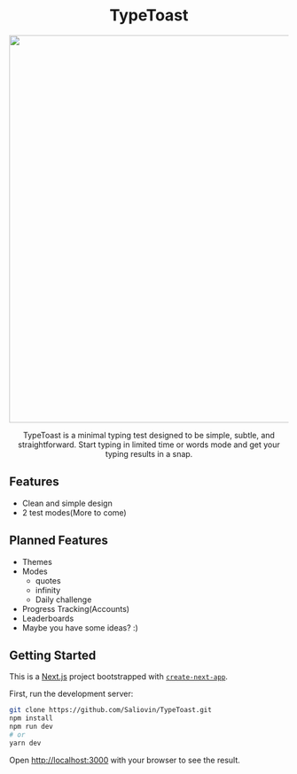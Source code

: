 <h1 align="center">TypeToast</h1>
<p align="center">
<img src="https://user-images.githubusercontent.com/42230022/183292276-e94ce1c1-d719-4d9c-9ced-e433b6d4e126.png" width="700"/>
</p>
<p align="center">
TypeToast is a minimal typing test designed to be simple, subtle, and straightforward. Start typing in limited time or words mode and get your typing results in a snap.
</p>

## Features
- Clean and simple design
- 2 test modes(More to come)

## Planned Features
- Themes
- Modes
  - quotes
  - infinity
  - Daily challenge
- Progress Tracking(Accounts)
- Leaderboards
- Maybe you have some ideas? :)

## Getting Started

This is a [Next.js](https://nextjs.org/) project bootstrapped with [`create-next-app`](https://github.com/vercel/next.js/tree/canary/packages/create-next-app).

First, run the development server:

```bash
git clone https://github.com/Saliovin/TypeToast.git
npm install
npm run dev
# or
yarn dev
```

Open [http://localhost:3000](http://localhost:3000) with your browser to see the result.
